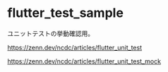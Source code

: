 # flutter_test_sample
ユニットテストの挙動確認用。

https://zenn.dev/ncdc/articles/flutter_unit_test

https://zenn.dev/ncdc/articles/flutter_unit_test_mock

